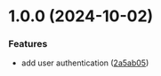 # 1.0.0 (2024-10-02)


### Features

* add user authentication ([2a5ab05](https://github.com/pavankalyan2001/refactored-chainsaw/commit/2a5ab0511defbd072aee4eb404cac6bc665c82d5))
